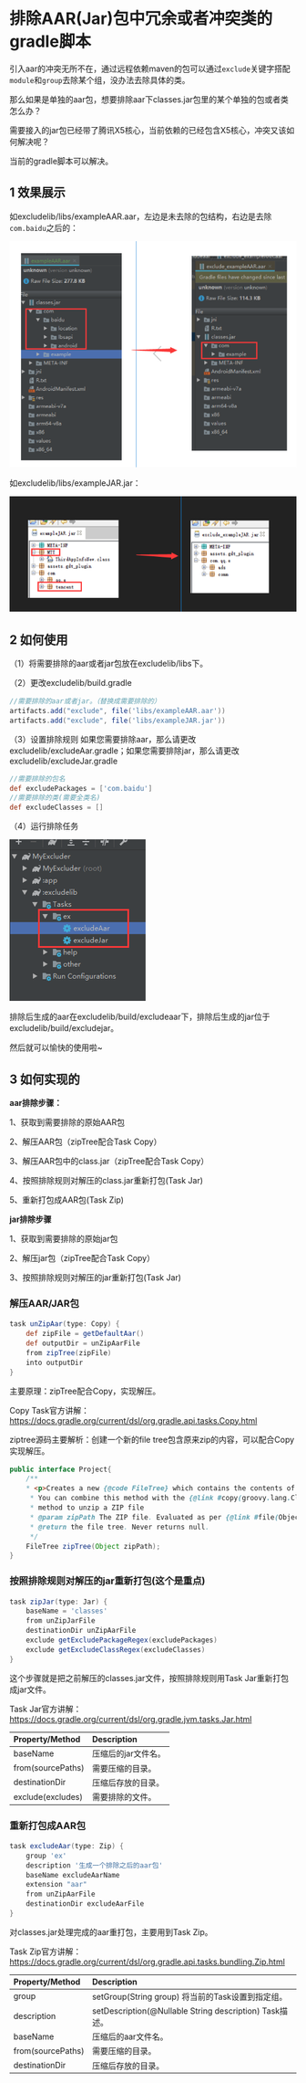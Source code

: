 # 排除AAR(Jar)包中冗余或者冲突类的gradle脚本

引入aar的冲突无所不在，通过远程依赖maven的包可以通过`exclude`关键字搭配`module`和`group`去除某个组，没办法去除具体的类。

那么如果是单独的aar包，想要排除aar下classes.jar包里的某个单独的包或者类怎么办？

需要接入的jar包已经带了腾讯X5核心，当前依赖的已经包含X5核心，冲突又该如何解决呢？

当前的gradle脚本可以解决。

## 1 效果展示
如excludelib/libs/exampleAAR.aar，左边是未去除的包结构，右边是去除`com.baidu`之后的：

![aar排除](images/1562307807.jpg)

如excludelib/libs/exampleJAR.jar：

![jar排除展示](images/1562308266.jpg)

## 2 如何使用
（1）将需要排除的aar或者jar包放在excludelib/libs下。

（2）更改excludelib/build.gradle
```groovy
//需要排除的aar或者jar。（替换成需要排除的）
artifacts.add("exclude", file('libs/exampleAAR.aar'))
artifacts.add("exclude", file('libs/exampleJAR.jar'))
```
（3）设置排除规则 如果您需要排除aar，那么请更改excludelib/excludeAar.gradle；如果您需要排除jar，那么请更改excludelib/excludeJar.gradle
```groovy
//需要排除的包名
def excludePackages = ['com.baidu']
//需要排除的类(需要全类名)
def excludeClasses = []
```
（4）运行排除任务

![运行排除](images/1562312299.jpg)

排除后生成的aar在excludelib/build/excludeaar下，排除后生成的jar位于excludelib/build/excludejar。

然后就可以愉快的使用啦~
## 3 如何实现的
**aar排除步骤：**

1、获取到需要排除的原始AAR包

2、解压AAR包（zipTree配合Task Copy）

3、解压AAR包中的class.jar（zipTree配合Task Copy）

4、按照排除规则对解压的class.jar重新打包(Task Jar)

5、重新打包成AAR包(Task Zip)

**jar排除步骤**

1、获取到需要排除的原始jar包

2、解压jar包（zipTree配合Task Copy）

3、按照排除规则对解压的jar重新打包(Task Jar)

### 解压AAR/JAR包
```Groovy
task unZipAar(type: Copy) {
    def zipFile = getDefaultAar()
    def outputDir = unZipAarFile
    from zipTree(zipFile)
    into outputDir
}
```
主要原理：zipTree配合Copy，实现解压。

Copy Task官方讲解：https://docs.gradle.org/current/dsl/org.gradle.api.tasks.Copy.html

ziptree源码主要解析：创建一个新的file tree包含原来zip的内容，可以配合Copy实现解压。
```java
public interface Project{
    /**
    * <p>Creates a new {@code FileTree} which contains the contents of the given ZIP file.
     * You can combine this method with the {@link #copy(groovy.lang.Closure)}
     * method to unzip a ZIP file
     * @param zipPath The ZIP file. Evaluated as per {@link #file(Object)}.
     * @return the file tree. Never returns null.
     */
    FileTree zipTree(Object zipPath);
}
```

### 按照排除规则对解压的jar重新打包(这个是重点)
```Groovy
task zipJar(type: Jar) {
    baseName = 'classes'
    from unZipJarFile
    destinationDir unZipAarFile
    exclude getExcludePackageRegex(excludePackages)
    exclude getExcludeClassRegex(excludeClasses)
}
```
这个步骤就是把之前解压的classes.jar文件，按照排除规则用Task Jar重新打包成jar文件。

Task Jar官方讲解：https://docs.gradle.org/current/dsl/org.gradle.jvm.tasks.Jar.html

|Property/Method	|Description|
|:----------|:------------|
|baseName|压缩后的jar文件名。|
|from(sourcePaths)    |需要压缩的目录。|
|destinationDir|压缩后存放的目录。|
|exclude(excludes)       |需要排除的文件。|

### 重新打包成AAR包
```Groovy
task excludeAar(type: Zip) {
    group 'ex'
    description '生成一个排除之后的aar包'
    baseName excludeAarName
    extension "aar"
    from unZipAarFile
    destinationDir excludeAarFile
}
```
对classes.jar处理完成的aar重打包，主要用到Task Zip。

Task Zip官方讲解：https://docs.gradle.org/current/dsl/org.gradle.api.tasks.bundling.Zip.html

|Property/Method	|Description|
|:----------|:------------|
|group|setGroup(String group) 将当前的Task设置到指定组。|
|description|setDescription(@Nullable String description) Task描述。|
|baseName|压缩后的aar文件名。|
|from(sourcePaths)    |需要压缩的目录。|
|destinationDir|压缩后存放的目录。|

